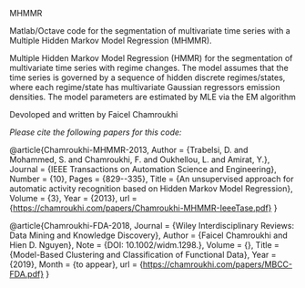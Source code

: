 MHMMR

Matlab/Octave code for the segmentation of multivariate time series with a Multiple Hidden Markov Model Regression (MHMMR).


 Multiple Hidden Markov Model Regression (HMMR) for the segmentation of multivariate time series
 with regime changes. The model assumes that the time series is
 governed by a sequence of hidden discrete regimes/states, where each
 regime/state has multivariate Gaussian regressors emission densities.
 The model parameters are estimated by MLE via the EM algorithm

 Devoloped and written by Faicel Chamroukhi

 *Please cite the following papers for this code:*


 @article{Chamroukhi-MHMMR-2013,
 	Author = {Trabelsi, D. and Mohammed, S. and Chamroukhi, F. and Oukhellou, L. and Amirat, Y.},
 	Journal = {IEEE Transactions on Automation Science and Engineering},
 	Number = {10},
 	Pages = {829--335},
 	Title = {An unsupervised approach for automatic activity recognition based on Hidden Markov Model Regression},
 	Volume = {3},
 	Year = {2013},
 	url  = {https://chamroukhi.com/papers/Chamroukhi-MHMMR-IeeeTase.pdf}
 	}


 @article{Chamroukhi-FDA-2018,
  	Journal = {Wiley Interdisciplinary Reviews: Data Mining and Knowledge Discovery},
  	Author = {Faicel Chamroukhi and Hien D. Nguyen},
  	Note = {DOI: 10.1002/widm.1298.},
  	Volume = {},
  	Title = {Model-Based Clustering and Classification of Functional Data},
  	Year = {2019},
  	Month = {to appear},
  	url =  {https://chamroukhi.com/papers/MBCC-FDA.pdf}
 }